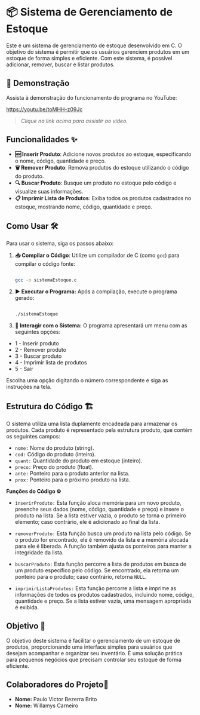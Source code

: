 # 📦 Sistema de Gerenciamento de Estoque

Este é um sistema de gerenciamento de estoque desenvolvido em C. O objetivo do sistema é permitir que os usuários gerenciem produtos em um estoque de forma simples e eficiente. Com este sistema, é possível adicionar, remover, buscar e listar produtos. 

## 🎥 Demonstração

Assista à demonstração do funcionamento do programa no YouTube:

https://youtu.be/toMHH-z09Jc

> _Clique na link acima para assistir ao vídeo._


## Funcionalidades ✨

- **🆕 Inserir Produto**: Adicione novos produtos ao estoque, especificando o nome, código, quantidade e preço.
- **🗑️ Remover Produto**: Remova produtos do estoque utilizando o código do produto.
- **🔍 Buscar Produto**: Busque um produto no estoque pelo código e visualize suas informações.
- **📋 Imprimir Lista de Produtos**: Exiba todos os produtos cadastrados no estoque, mostrando nome, código, quantidade e preço.

## Como Usar 🛠️

Para usar o sistema, siga os passos abaixo:

1. **📥 Compilar o Código**: Utilize um compilador de C (como `gcc`) para compilar o código fonte:
   
   ```bash
   
   gcc -o sistemaEstoque.c

2. **▶️ Executar o Programa:** Após a compilação, execute o programa gerado:

     ```bash

    ./sistemaEstoque

3. **📜 Interagir com o Sistema:** O programa apresentará um menu com as seguintes opções:

- 1 - Inserir produto
- 2 - Remover produto
- 3 - Buscar produto
- 4 - Imprimir lista de produtos
- 5 - Sair
  
Escolha uma opção digitando o número correspondente e siga as instruções na tela.

## Estrutura do Código 🏗️

O sistema utiliza uma lista duplamente encadeada para armazenar os produtos. Cada produto é representado pela estrutura produto, que contém os seguintes campos:

- `nome:` Nome do produto (string).
- `cod:` Código do produto (inteiro).
- `quant:` Quantidade do produto em estoque (inteiro).
- `preco:` Preço do produto (float).
- `ante:` Ponteiro para o produto anterior na lista.
- `prox:` Ponteiro para o próximo produto na lista.

**Funções do Código ⚙️**

- ``inserirProduto:`` Esta função aloca memória para um novo produto, preenche seus dados (nome, código, quantidade e preço) e insere o produto na lista. Se a lista estiver vazia, o produto se torna o primeiro elemento; caso contrário, ele é adicionado ao final da lista.

- ``removerProduto:`` Esta função busca um produto na lista pelo código. Se o produto for encontrado, ele é removido da lista e a memória alocada para ele é liberada. A função também ajusta os ponteiros para manter a integridade da lista.

- ``buscarProduto:`` Esta função percorre a lista de produtos em busca de um produto específico pelo código. Se encontrado, ela retorna um ponteiro para o produto; caso contrário, retorna `NULL`.

- ``imprimirListaProdutos:`` Esta função percorre a lista e imprime as informações de todos os produtos cadastrados, incluindo nome, código, quantidade e preço. Se a lista estiver vazia, uma mensagem apropriada é exibida.

## Objetivo 🎯
O objetivo deste sistema é facilitar o gerenciamento de um estoque de produtos, proporcionando uma interface simples para usuários que desejam acompanhar e organizar seu inventário. É uma solução prática para pequenos negócios que precisam controlar seu estoque de forma eficiente.

## Colaboradores do Projeto📇

- **Nome:** Paulo Victor Bezerra Brito
- **Nome:** Willamys Carneiro
